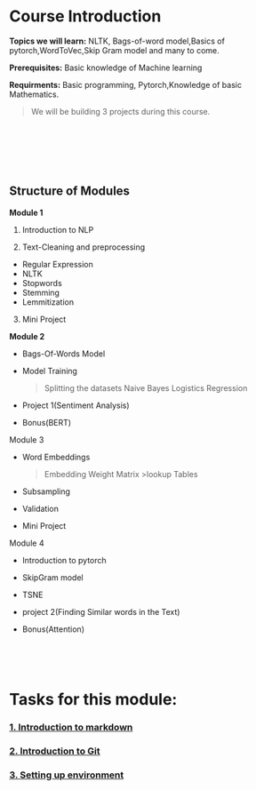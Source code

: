 # Course Introduction

**Topics we will learn:** NLTK, Bags-of-word model,Basics of pytorch,WordToVec,Skip Gram model and many to come.

**Prerequisites:** Basic knowledge of Machine learning

**Requirments:** Basic programming, Pytorch,Knowledge of basic Mathematics.

>We will be building 3 projects during this course.

&nbsp;

&nbsp;

&nbsp;
## Structure of Modules

**Module 1**
 
1. Introduction to NLP

2. Text-Cleaning and preprocessing  

 * Regular Expression
 * NLTK
 * Stopwords
 * Stemming
 * Lemmitization

3. Mini Project

**Module 2**
 
- Bags-Of-Words Model

 - Model Training

     >Splitting the datasets
     >Naive Bayes
     >Logistics Regression

  - Project 1(Sentiment Analysis)

  - Bonus(BERT)

Module 3
 
- Word Embeddings

     >Embedding Weight           Matrix
      >lookup Tables

 - Subsampling

 - Validation

 - Mini Project

Module 4

  - Introduction to pytorch

  - SkipGram model

  - TSNE

  - project 2(Finding Similar words in the Text)

  - Bonus(Attention)
&nbsp;

&nbsp;

&nbsp;

# Tasks for this module:

### [1. Introduction to markdown](Part1-markdown.md)

### [2. Introduction to Git](Part2-git.md)

### [3. Setting up environment](Part3-env.md)


